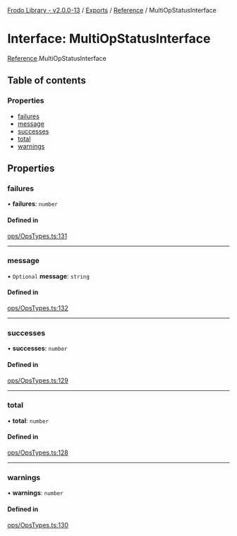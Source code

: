 [Frodo Library - v2.0.0-13](../README.md) / [Exports](../modules.md) / [Reference](../modules/Reference.md) / MultiOpStatusInterface

# Interface: MultiOpStatusInterface

[Reference](../modules/Reference.md).MultiOpStatusInterface

## Table of contents

### Properties

- [failures](Reference.MultiOpStatusInterface.md#failures)
- [message](Reference.MultiOpStatusInterface.md#message)
- [successes](Reference.MultiOpStatusInterface.md#successes)
- [total](Reference.MultiOpStatusInterface.md#total)
- [warnings](Reference.MultiOpStatusInterface.md#warnings)

## Properties

### failures

• **failures**: `number`

#### Defined in

[ops/OpsTypes.ts:131](https://github.com/vscheuber/frodo-lib/blob/114bd67/src/ops/OpsTypes.ts#L131)

___

### message

• `Optional` **message**: `string`

#### Defined in

[ops/OpsTypes.ts:132](https://github.com/vscheuber/frodo-lib/blob/114bd67/src/ops/OpsTypes.ts#L132)

___

### successes

• **successes**: `number`

#### Defined in

[ops/OpsTypes.ts:129](https://github.com/vscheuber/frodo-lib/blob/114bd67/src/ops/OpsTypes.ts#L129)

___

### total

• **total**: `number`

#### Defined in

[ops/OpsTypes.ts:128](https://github.com/vscheuber/frodo-lib/blob/114bd67/src/ops/OpsTypes.ts#L128)

___

### warnings

• **warnings**: `number`

#### Defined in

[ops/OpsTypes.ts:130](https://github.com/vscheuber/frodo-lib/blob/114bd67/src/ops/OpsTypes.ts#L130)
